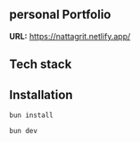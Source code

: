 ## personal Portfolio
**URL:** https://nattagrit.netlify.app/

## Tech stack

## Installation
```console
bun install
```
```console
bun dev
```
